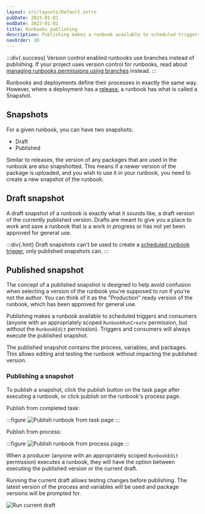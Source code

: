 ```yaml
---
layout: src/layouts/Default.astro
pubDate: 2023-01-01
modDate: 2023-01-01
title: Runbooks publishing
description: Publishing makes a runbook available to scheduled triggers and consumers.
navOrder: 30
---
```


:::div{.success}
Version control enabled runbooks use branches instead of publishing. If your project uses version control for runbooks, read about [managing runbooks permissions using branches](/docs/runbooks/config-as-code-runbooks#permissions-by-branch) instead. 
:::

Runbooks and deployments define their processes in exactly the same way. However, where a deployment has a [release](/docs/releases), a runbook has what is called a Snapshot. 

## Snapshots

For a given runbook, you can have two snapshots:
- Draft
- Published

Similar to releases, the version of any packages that are used in the runbook are also snapshotted. This means if a newer version of the package is uploaded, and you wish to use it in your runbook, you need to create a new snapshot of the runbook.

## Draft snapshot

A draft snapshot of a runbook is exactly what it sounds like, a draft version of the currently published version. Drafts are meant to give you a place to work and save a runbook that is a work in progress or has not yet been approved for general use.

:::div{.hint}
Draft snapshots can't be used to create a [scheduled runbook trigger](/docs/runbooks/scheduled-runbook-trigger), only published snapshots can. 
:::

## Published snapshot

The concept of a published snapshot is designed to help avoid confusion when selecting a version of the runbook you're supposed to run if you're not the author. You can think of it as the "Production" ready version of the runbook, which has been approved for general use.

Publishing makes a runbook available to scheduled triggers and consumers (anyone with an appropriately scoped `RunbookRunCreate` permission, but without the `RunbookEdit` permission).  Triggers and consumers will always execute the published snapshot.

The published snapshot contains the process, variables, and packages. This allows editing and testing the runbook without impacting the published version.   

### Publishing a snapshot

To publish a snapshot, click the publish button on the task page after executing a runbook, or click publish on the runbook's process page.

Publish from completed task:

:::figure
![Publish runbook from task page](/docs/runbooks/runbook-publishing/runbook-publish-task.png)
:::

Publish from process:

:::figure
![Publish runbook from process page](/docs/runbooks/runbook-publishing/runbook-publish-process.png)
:::

When a producer (anyone with an appropriately scoped `RunbookEdit` permission) executes a runbook, they will have the option between executing the published version or the current draft.

Running the current draft allows testing changes before publishing.  The latest version of the process and variables will be used and package versions will be prompted for.

![Run current draft](/docs/runbooks/runbook-publishing/runbook-run-draft.png)